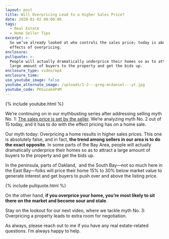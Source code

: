 ```yaml
---
layout: post
title: Will Overpricing Lead to a Higher Sales Price?
date: 2020-01-02 00:00:00
tags:
  - Real Estate
  - Home Seller Tips
excerpt: >-
  So we’ve already looked at who controls the sales price; today is about the
  effects of overpricing.
enclosure:
pullquote: >-
  People will actually dramatically underprice their homes so as to attract a
  large amount of buyers to the property and get the bids up.
enclosure_type: video/mp4
enclosure_time:
use_youtube_image: false
youtube_alternate_image: /uploads/1-2---greg-mcdaniel---yt.jpg
youtube_code: PKSuzak4P4M
---
```


{% include youtube.html %}

We’re continuing on in our mythbusting series after addressing selling myth No. 1: <u><a target="_blank" href="https://mcdanielcallahanblog.com/do-sellers-set-the-sales-price.html">The sales price is set by the seller</a></u>. We’re analyzing myth No. 2 out of 15 today, and it has to do with the effect pricing has on a home sale.

Our myth today: Overpricing a home results in higher sales prices. This one is absolutely false, and in fact, **the trend among sellers in our area is to do the exact opposite**. In some parts of the Bay Area, people will actually dramatically underprice their homes so as to attract a large amount of buyers to the property and get the bids up.

In the peninsula, parts of Oakland, &nbsp;and the South Bay—not so much here in the East Bay—folks will price their home 15% to 30% below market value to generate interest and get buyers to push over and above the listing price.

{% include pullquote.html %}

On the other hand, **if you overprice your home, you’re most likely to sit there on the market and become sour and stale**.

Stay on the lookout for our next video, where we tackle myth No. 3: Overpricing a property leads to extra room for negotiation.

As always, please reach out to me if you have any real estate-related questions. I’m always happy to help.
